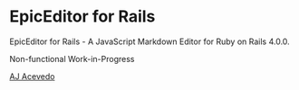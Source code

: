 # EpicEditor for Rails

EpicEditor for Rails - A JavaScript Markdown Editor for Ruby on Rails 4.0.0.

Non-functional Work-in-Progress

[AJ Acevedo](https://twitter.com/AJ_Acevedo)